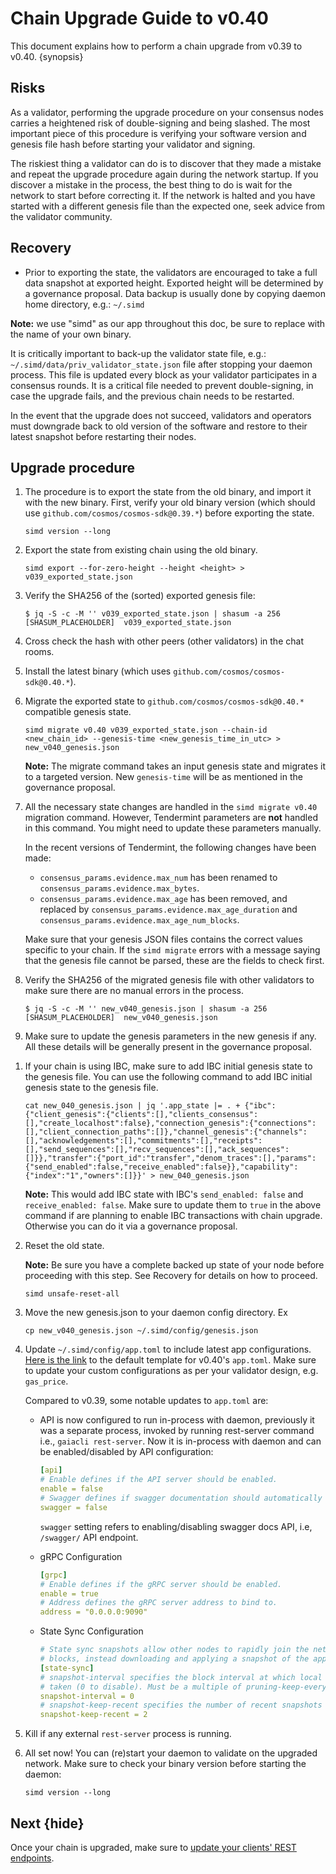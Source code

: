 <!--
order: 2
-->

# Chain Upgrade Guide to v0.40

This document explains how to perform a chain upgrade from v0.39 to v0.40. {synopsis}

## Risks

As a validator, performing the upgrade procedure on your consensus nodes carries a heightened risk of double-signing and
being slashed. The most important piece of this procedure is verifying your software version and genesis file hash before
starting your validator and signing.

The riskiest thing a validator can do is to discover that they made a mistake and repeat the upgrade procedure again during
the network startup. If you discover a mistake in the process, the best thing to do is wait for the network to start
before correcting it. If the network is halted and you have started with a different genesis file than the expected one,
seek advice from the validator community.

## Recovery

- Prior to exporting the state, the validators are encouraged to take a full data snapshot at exported height. Exported
  height will be determined by a governance proposal. Data backup is usually done by copying daemon home directory,
  e.g.: `~/.simd`

**Note:** we use "simd" as our app throughout this doc, be sure to replace with the name of your own binary.

It is critically important to back-up the validator state file, e.g.: `~/.simd/data/priv_validator_state.json` file
after stopping your daemon process. This file is updated every block as your validator participates in a consensus
rounds. It is a critical file needed to prevent double-signing, in case the upgrade fails, and the previous chain needs
to be restarted.

In the event that the upgrade does not succeed, validators and operators must downgrade back to old version of the
software and restore to their latest snapshot before restarting their nodes.

## Upgrade procedure

1. The procedure is to export the state from the old binary, and import it with the new binary. First, verify your old binary version (which should use `github.com/cosmos/cosmos-sdk@0.39.*`) before exporting the state.

   ```shell
   simd version --long
   ```

1. Export the state from existing chain using the old binary.

   ```shell
   simd export --for-zero-height --height <height> > v039_exported_state.json
   ```

1. Verify the SHA256 of the (sorted) exported genesis file:

   ```shell
   $ jq -S -c -M '' v039_exported_state.json | shasum -a 256
   [SHASUM_PLACEHOLDER]  v039_exported_state.json
   ```

1. Cross check the hash with other peers (other validators) in the chat rooms.

1. Install the latest binary (which uses `github.com/cosmos/cosmos-sdk@0.40.*`).

1. Migrate the exported state to `github.com/cosmos/cosmos-sdk@0.40.*` compatible genesis state.

   ```shell
   simd migrate v0.40 v039_exported_state.json --chain-id <new_chain_id> --genesis-time <new_genesis_time_in_utc> > new_v040_genesis.json
   ```

   **Note:** The migrate command takes an input genesis state and migrates it to a targeted version. New `genesis-time` will be as mentioned in the governance proposal.

1. All the necessary state changes are handled in the `simd migrate v0.40` migration command. However, Tendermint parameters are **not** handled in this command. You might need to update these parameters manually.

   In the recent versions of Tendermint, the following changes have been made:

   - `consensus_params.evidence.max_num` has been renamed to `consensus_params.evidence.max_bytes`.
   - `consensus_params.evidence.max_age` has been removed, and replaced by `consensus_params.evidence.max_age_duration` and `consensus_params.evidence.max_age_num_blocks`.

   Make sure that your genesis JSON files contains the correct values specific to your chain. If the `simd migrate` errors with a message saying that the genesis file cannot be parsed, these are the fields to check first.

1. Verify the SHA256 of the migrated genesis file with other validators to make sure there are no manual errors in the process.

   ```shell
   $ jq -S -c -M '' new_v040_genesis.json | shasum -a 256
   [SHASUM_PLACEHOLDER]  new_v040_genesis.json
   ```

1. Make sure to update the genesis parameters in the new genesis if any. All these details will be generally present in
   the governance proposal.

1) If your chain is using IBC, make sure to add IBC initial genesis state to the genesis file. You can use the following command to add IBC initial genesis state to the genesis file.

   ```shell
   cat new_040_genesis.json | jq '.app_state |= . + {"ibc":{"client_genesis":{"clients":[],"clients_consensus":[],"create_localhost":false},"connection_genesis":{"connections":[],"client_connection_paths":[]},"channel_genesis":{"channels":[],"acknowledgements":[],"commitments":[],"receipts":[],"send_sequences":[],"recv_sequences":[],"ack_sequences":[]}},"transfer":{"port_id":"transfer","denom_traces":[],"params":{"send_enabled":false,"receive_enabled":false}},"capability":{"index":"1","owners":[]}}' > new_040_genesis.json
   ```

   **Note:** This would add IBC state with IBC's `send_enabled: false` and `receive_enabled: false`. Make sure to update them to `true` in the above command if are planning to enable IBC transactions with chain upgrade. Otherwise you can do it via a governance proposal.

1) Reset the old state.

   **Note:** Be sure you have a complete backed up state of your node before proceeding with this step.
   See Recovery for details on how to proceed.

   ```shell
   simd unsafe-reset-all
   ```

1) Move the new genesis.json to your daemon config directory. Ex

   ```shell
   cp new_v040_genesis.json ~/.simd/config/genesis.json
   ```

1) Update `~/.simd/config/app.toml` to include latest app configurations. [Here is the link](https://github.com/cosmos/cosmos-sdk/blob/v0.40.0-rc6/server/config/toml.go#L11-L164) to the default template for v0.40's `app.toml`. Make sure to
   update your custom configurations as per your validator design, e.g. `gas_price`.

   Compared to v0.39, some notable updates to `app.toml` are:

   - API is now configured to run in-process with daemon, previously it was a separate process, invoked by running rest-server
     command i.e., `gaiacli rest-server`. Now it is in-process with daemon and can be enabled/disabled by API configuration:

     ```yaml
     [api]
     # Enable defines if the API server should be enabled.
     enable = false
     # Swagger defines if swagger documentation should automatically be registered.
     swagger = false
     ```

     `swagger` setting refers to enabling/disabling swagger docs API, i.e, `/swagger/` API endpoint.

   - gRPC Configuration

     ```yaml
     [grpc]
     # Enable defines if the gRPC server should be enabled.
     enable = true
     # Address defines the gRPC server address to bind to.
     address = "0.0.0.0:9090"
     ```

   - State Sync Configuration

     ```yaml
     # State sync snapshots allow other nodes to rapidly join the network without replaying historical
     # blocks, instead downloading and applying a snapshot of the application state at a given height.
     [state-sync]
     # snapshot-interval specifies the block interval at which local state sync snapshots are
     # taken (0 to disable). Must be a multiple of pruning-keep-every.
     snapshot-interval = 0
     # snapshot-keep-recent specifies the number of recent snapshots to keep and serve (0 to keep all).
     snapshot-keep-recent = 2
     ```

1) Kill if any external `rest-server` process is running.

1) All set now! You can (re)start your daemon to validate on the upgraded network. Make sure to check your binary version
   before starting the daemon:

   ```
   simd version --long
   ```

## Next {hide}

Once your chain is upgraded, make sure to [update your clients' REST endpoints](./rest.md).
